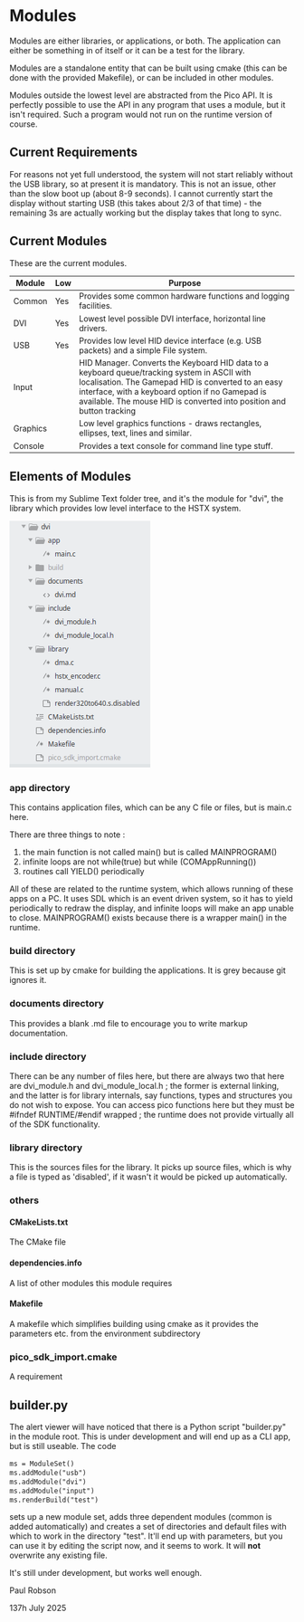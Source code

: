 # Modules

Modules are either libraries, or applications, or both. The application can either be something in of itself or it can be a test for the library. 

Modules are a standalone entity that can be built using cmake (this can be done with the provided Makefile), or can be included in other modules.

Modules outside the lowest level are abstracted from the Pico API. It is perfectly possible to use the API in any program that uses a module, but it isn't required. Such a program would not run on the runtime version of course.

## Current Requirements

For reasons not yet full understood, the system will not start reliably without the USB library, so at present it is mandatory. This is not an issue, other than the slow boot up (about 8-9 seconds). I cannot currently start the display without starting USB (this takes about 2/3 of that time) - the remaining 3s are actually working but the display takes that long to sync.

## Current Modules

These are the current modules.

| Module   | Low  | Purpose                                                      |
| -------- | ---- | ------------------------------------------------------------ |
| Common   | Yes  | Provides some common hardware functions and logging facilities. |
| DVI      | Yes  | Lowest level possible DVI interface, horizontal line drivers. |
| USB      | Yes  | Provides low level HID device interface (e.g. USB packets) and a simple File system. |
| Input    |      | HID Manager. Converts the Keyboard HID data to a keyboard queue/tracking system in ASCII with localisation. The Gamepad HID is converted to an easy interface, with a keyboard option if no Gamepad is available. The mouse HID is converted into position and button tracking |
| Graphics |      | Low level graphics functions - draws rectangles, ellipses, text, lines and similar. |
| Console  |      | Provides a text console for command line type stuff.         |

## Elements of Modules

This is from my Sublime Text folder tree, and it's the module for "dvi", the library which provides low level interface to the HSTX system.



![image-20250707074634507](./assets/image-20250707074634507.png)

### app directory

This contains application files, which can be any C file or files, but is main.c here. 

There are three things to note :

1) the main function is not called main() but is called MAINPROGRAM()
2) infinite loops are not while(true) but while (COMAppRunning())
3) routines call YIELD() periodically

All of these are related to the runtime system, which allows running of these apps on a PC. It uses SDL which is an event driven system, so it has to yield periodically to redraw the display, and infinite loops will make an app unable to close. MAINPROGRAM() exists because there is a wrapper main() in the runtime.

### build directory

This is set up by cmake for building the applications. It is grey because git ignores it.

### documents directory

This provides a blank .md file to encourage you to write markup documentation.

### include directory

There can be any number of files here, but there are always two that here are dvi_module.h and dvi_module_local.h ; the former is external linking, and the latter is for library internals, say functions, types and structures you do not wish to expose. You can access pico functions here but they must be #ifndef RUNTIME/#endif wrapped ; the runtime does not provide virtually all of the SDK functionality.

### library directory

This is the sources files for the library. It picks up source files, which is why a file is typed as 'disabled', if it wasn't it would be picked up automatically.

### others

#### CMakeLists.txt

The CMake file

#### dependencies.info

A list of other modules this module requires

#### Makefile

A makefile which simplifies building using cmake as it provides the parameters etc. from the environment subdirectory

### pico_sdk_import.cmake

A requirement

## builder.py

The alert viewer will have noticed that there is a Python script "builder.py" in the module root. This is under development and will end up as a CLI app, but is still useable. The code

    ms = ModuleSet()
    ms.addModule("usb")
    ms.addModule("dvi")
    ms.addModule("input")
    ms.renderBuild("test")

sets up a new module set, adds three dependent modules (common is added automatically) and creates a set of directories and default files with which to work in the directory "test". It'll end up with parameters, but you can use it by editing the script now, and it seems to work. It will **not** overwrite any existing file.

It's still under development, but works well enough.

Paul Robson 

137h July 2025